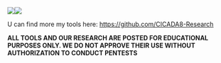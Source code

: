 <a href="https://github.com/MzHmO?tab=repositories"><img align="center" src="https://github-readme-stats-git-masterrstaa-rickstaa.vercel.app/api?username=MzHmO&title_color=4382e5&icon_color=ed9657&text_color=757c84&bg_color=0000&show_icons=true&count_private=true&include_all_commits=true&hide_border=true&custom_title=Account⠀stats"/></a><a href="https://github.com/MzHmO?tab=repositories"><a href="https://github.com/MzHmO?tab=repositories"><img align="center" src="https://github-readme-stats-git-masterrstaa-rickstaa.vercel.app/api/top-langs/?username=MzHmO&title_color=4382e5&exclude_repo=articles&icon_color=ed9657&text_color=757c84&bg_color=0000&custom_title=Used⠀languages&langs_count=8&layout=compact&hide_border=true"/></a>

U can find more my tools here:
https://github.com/CICADA8-Research

**ALL TOOLS AND OUR RESEARCH ARE POSTED FOR EDUCATIONAL PURPOSES ONLY. WE DO NOT APPROVE THEIR USE WITHOUT AUTHORIZATION TO CONDUCT PENTESTS**
